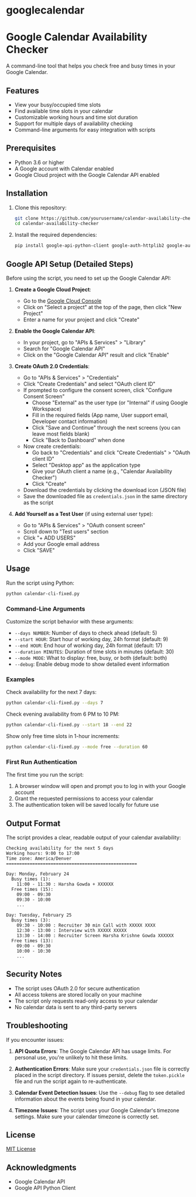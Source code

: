 # googlecalendar
# Google Calendar Availability Checker

A command-line tool that helps you check free and busy times in your Google Calendar.

## Features

- View your busy/occupied time slots
- Find available time slots in your calendar
- Customizable working hours and time slot duration
- Support for multiple days of availability checking
- Command-line arguments for easy integration with scripts

## Prerequisites

- Python 3.6 or higher
- A Google account with Calendar enabled
- Google Cloud project with the Google Calendar API enabled

## Installation

1. Clone this repository:
   ```bash
   git clone https://github.com/yourusername/calendar-availability-checker.git
   cd calendar-availability-checker
   ```

2. Install the required dependencies:
   ```bash
   pip install google-api-python-client google-auth-httplib2 google-auth-oauthlib python-dateutil pytz
   ```

## Google API Setup (Detailed Steps)

Before using the script, you need to set up the Google Calendar API:

1. **Create a Google Cloud Project**:
   - Go to the [Google Cloud Console](https://console.cloud.google.com/)
   - Click on "Select a project" at the top of the page, then click "New Project"
   - Enter a name for your project and click "Create"

2. **Enable the Google Calendar API**:
   - In your project, go to "APIs & Services" > "Library"
   - Search for "Google Calendar API"
   - Click on the "Google Calendar API" result and click "Enable"

3. **Create OAuth 2.0 Credentials**:
   - Go to "APIs & Services" > "Credentials" 
   - Click "Create Credentials" and select "OAuth client ID"
   - If prompted to configure the consent screen, click "Configure Consent Screen"
     - Choose "External" as the user type (or "Internal" if using Google Workspace)
     - Fill in the required fields (App name, User support email, Developer contact information)
     - Click "Save and Continue" through the next screens (you can leave most fields blank)
     - Click "Back to Dashboard" when done
   - Now create credentials:
     - Go back to "Credentials" and click "Create Credentials" > "OAuth client ID"
     - Select "Desktop app" as the application type
     - Give your OAuth client a name (e.g., "Calendar Availability Checker")
     - Click "Create"
   - Download the credentials by clicking the download icon (JSON file)
   - Save the downloaded file as `credentials.json` in the same directory as the script

4. **Add Yourself as a Test User** (if using external user type):
   - Go to "APIs & Services" > "OAuth consent screen"
   - Scroll down to "Test users" section
   - Click "+ ADD USERS"
   - Add your Google email address
   - Click "SAVE"

## Usage

Run the script using Python:

```bash
python calendar-cli-fixed.py
```

### Command-Line Arguments

Customize the script behavior with these arguments:

- `--days NUMBER`: Number of days to check ahead (default: 5)
- `--start HOUR`: Start hour of working day, 24h format (default: 9)
- `--end HOUR`: End hour of working day, 24h format (default: 17)
- `--duration MINUTES`: Duration of time slots in minutes (default: 30)
- `--mode MODE`: What to display: free, busy, or both (default: both)
- `--debug`: Enable debug mode to show detailed event information

### Examples

Check availability for the next 7 days:
```bash
python calendar-cli-fixed.py --days 7
```

Check evening availability from 6 PM to 10 PM:
```bash
python calendar-cli-fixed.py --start 18 --end 22
```

Show only free time slots in 1-hour increments:
```bash
python calendar-cli-fixed.py --mode free --duration 60
```

### First Run Authentication

The first time you run the script:
1. A browser window will open and prompt you to log in with your Google account
2. Grant the requested permissions to access your calendar
3. The authentication token will be saved locally for future use

## Output Format

The script provides a clear, readable output of your calendar availability:

```
Checking availability for the next 5 days
Working hours: 9:00 to 17:00
Time zone: America/Denver
==================================================

Day: Monday, February 24
  Busy times (1):
    11:00 - 11:30 : Harsha Gowda + XXXXXX
  Free times (15):
    09:00 - 09:30
    09:30 - 10:00
    ...

Day: Tuesday, February 25
  Busy times (3):
    09:30 - 10:00 : Recruiter 30 min Call with XXXXX XXXX
    12:30 - 13:00 : Interview with XXXXX XXXXX
    13:30 - 14:00 : Recruiter Screen Harsha Krishne Gowda XXXXXX
  Free times (13):
    09:00 - 09:30
    10:00 - 10:30
    ...
```

## Security Notes

- The script uses OAuth 2.0 for secure authentication
- All access tokens are stored locally on your machine
- The script only requests read-only access to your calendar
- No calendar data is sent to any third-party servers

## Troubleshooting

If you encounter issues:

1. **API Quota Errors**: The Google Calendar API has usage limits. For personal use, you're unlikely to hit these limits.

2. **Authentication Errors**: Make sure your `credentials.json` file is correctly placed in the script directory. If issues persist, delete the `token.pickle` file and run the script again to re-authenticate.

3. **Calendar Event Detection Issues**: Use the `--debug` flag to see detailed information about the events being found in your calendar.

4. **Timezone Issues**: The script uses your Google Calendar's timezone settings. Make sure your calendar timezone is correctly set.

## License

[MIT License](LICENSE)

## Acknowledgments

- Google Calendar API
- Google API Python Client
